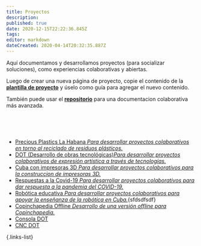 ```yaml
---
title: Proyectos
description: 
published: true
date: 2020-12-15T22:22:36.845Z
tags: 
editor: markdown
dateCreated: 2020-04-14T20:32:35.887Z
---
```


Aquí documentamos y desarrollamos proyectos (para socializar soluciones), como experiencias colaborativas y abiertas.


Luego de crear una nueva página de proyecto, copie el contenido de la **[plantilla de proyecto](https://copinchapedia.copincha.org/es/Plantillas/Proyecto)** y úselo como guía para agregar el nuevo contenido.


También puede usar el **[repositorio](http://git.copincha.org)** para una documentacion colaborativa más avanzada.

<br>

<br>

<br>

- [Precious Plastics La Habana *Para desarrollar proyectos colaborativos en torno al reciclado de residuos plásticos.*](https://copinchapedia.copincha.org/es/Proyectos/PreciousPlasticsLaHabana)
- [DOT (Desarrollo de obras tecnológicas)*Para desarrollar proyectos colaborativos de expresión artística a través de tecnologías.*](https://copinchapedia.copincha.org/es/Proyectos/DOT)
- [Cuba con impresoras 3D *Para desarrollar proyectos colaborativos para la construccion de impresoras 3D.*](https://copinchapedia.copincha.org/es/Proyectos/Impresoras3D)
- [Respuestas a la Covid-19 *Para desarrollar proyectos colaborativos para dar respuesta a la pandemia del COVID-19.*](https://copinchapedia.copincha.org/es/Proyectos/Respuesta_a_la_Covid_19)
- [Robótica educativa *Para desarrollar proyectos colaborativos para apoyar la enseñanza de la robótica en Cuba.*](https://copinchapedia.copincha.org/es/Proyectos/RoboticaEducativa){sfdsdfsdf}
- [Copinchapedia Offline *Desarrollo de una versión offline para Copinchapedia.*](https://copinchapedia.copincha.org/es/Proyectos/copinchapedia-offline)
- [Consola DOT](https://copinchapedia.copincha.org/es/Proyectos/consola_dot)
- [CNC DOT](https://copinchapedia.copincha.org/es/Proyectos/cnc_dot)


{.links-list}